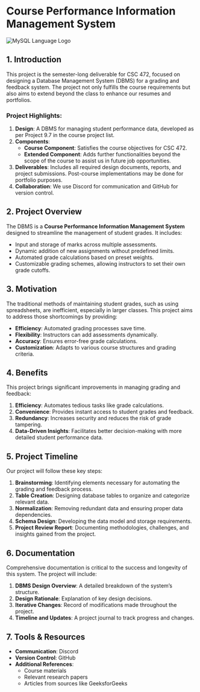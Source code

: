 
# Course Performance Information Management System
![MySQL Language Logo](https://www.svgrepo.com/show/473731/mysql.svg)
## 1. Introduction

This project is the semester-long deliverable for CSC 472, focused on designing a Database Management System (DBMS) for a grading and feedback system. The project not only fulfills the course requirements but also aims to extend beyond the class to enhance our resumes and portfolios.

### Project Highlights:
1. **Design**: A DBMS for managing student performance data, developed as per Project 9.7 in the course project list.
2. **Components**:
   - **Course Component**: Satisfies the course objectives for CSC 472.
   - **Extended Component**: Adds further functionalities beyond the scope of the course to assist us in future job opportunities.
3. **Deliverables**: Includes all required design documents, reports, and project submissions. Post-course implementations may be done for portfolio purposes.
4. **Collaboration**: We use Discord for communication and GitHub for version control.

## 2. Project Overview

The DBMS is a **Course Performance Information Management System** designed to streamline the management of student grades. It includes:
- Input and storage of marks across multiple assessments.
- Dynamic addition of new assignments without predefined limits.
- Automated grade calculations based on preset weights.
- Customizable grading schemes, allowing instructors to set their own grade cutoffs.

## 3. Motivation

The traditional methods of maintaining student grades, such as using spreadsheets, are inefficient, especially in larger classes. This project aims to address those shortcomings by providing:
- **Efficiency**: Automated grading processes save time.
- **Flexibility**: Instructors can add assessments dynamically.
- **Accuracy**: Ensures error-free grade calculations.
- **Customization**: Adapts to various course structures and grading criteria.

## 4. Benefits

This project brings significant improvements in managing grading and feedback:
1. **Efficiency**: Automates tedious tasks like grade calculations.
2. **Convenience**: Provides instant access to student grades and feedback.
3. **Redundancy**: Increases security and reduces the risk of grade tampering.
4. **Data-Driven Insights**: Facilitates better decision-making with more detailed student performance data.

## 5. Project Timeline

Our project will follow these key steps:
1. **Brainstorming**: Identifying elements necessary for automating the grading and feedback process.
2. **Table Creation**: Designing database tables to organize and categorize relevant data.
3. **Normalization**: Removing redundant data and ensuring proper data dependencies.
4. **Schema Design**: Developing the data model and storage requirements.
5. **Project Review Report**: Documenting methodologies, challenges, and insights gained from the project.

## 6. Documentation

Comprehensive documentation is critical to the success and longevity of this system. The project will include:
1. **DBMS Design Overview**: A detailed breakdown of the system’s structure.
2. **Design Rationale**: Explanation of key design decisions.
3. **Iterative Changes**: Record of modifications made throughout the project.
4. **Timeline and Updates**: A project journal to track progress and changes.

## 7. Tools & Resources

- **Communication**: Discord
- **Version Control**: GitHub
- **Additional References**:
  - Course materials
  - Relevant research papers
  - Articles from sources like GeeksforGeeks
